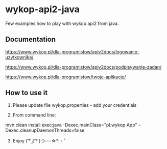 # wykop-api2-java
Few examples how to play with wykop api2 from java.

## Documentation

https://www.wykop.pl/dla-programistow/apiv2docs/logowanie-uzytkownika/

https://www.wykop.pl/dla-programistow/apiv2docs/podpisywanie-zadan/

https://www.wykop.pl/dla-programistow/twoje-aplikacje/

## How to use it

1) Please update file wykop.properties - add your credentials

2) From command line: 

mvn clean install exec:java -Dexec.mainClass="pl.wykop.App" -Dexec.cleanupDaemonThreads=false

3) Enjoy ( ͡° ͜ʖ ͡° )つ──☆*:・ﾟ
